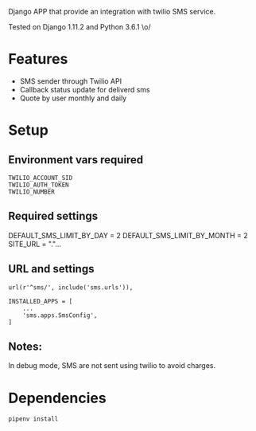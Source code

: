 Django APP that provide an integration with twilio SMS service.

Tested on Django 1.11.2 and Python 3.6.1 \o/

# Features

* SMS sender through Twilio API
* Callback status update for deliverd sms
* Quote by user monthly and daily


# Setup

## Environment vars required

    TWILIO_ACCOUNT_SID
    TWILIO_AUTH_TOKEN
    TWILIO_NUMBER

## Required settings

DEFAULT_SMS_LIMIT_BY_DAY = 2
DEFAULT_SMS_LIMIT_BY_MONTH = 2
SITE_URL = "."...


## URL and settings

    url(r'^sms/', include('sms.urls')),

    INSTALLED_APPS = [
        ...
        'sms.apps.SmsConfig',
    ]

## Notes:

In debug mode, SMS are not sent using twilio to avoid charges.


# Dependencies

`pipenv install`